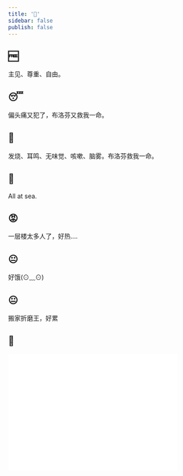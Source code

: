 ```yaml
---
title: '🏡'
sidebar: false
publish: false
---
```


<!-- 置顶 -->
## 🆓
主见、尊重、自由。

## 😴
偏头痛又犯了，布洛芬又救我一命。

## 🤒
发烧、耳鸣、无味觉、咳嗽、脑雾。布洛芬救我一命。

## 🎈
All at sea.

## 😡
一层楼太多人了，好热....

## 😐
好饿(⊙﹏⊙)

## 😐
搬家折磨王，好累

## 🏨
<iframe 
  src="//player.bilibili.com/player.html?aid=559471041&bvid=BV1Me4y127w5&cid=870396342&page=1" 
  scrolling="no"
  border="0" 
  frameborder="no" 
  framespacing="0" 
  allowfullscreen="true"
  width="380px"
  height="260px"
/>

## ~m~u~a~
<iframe 
  src="//player.bilibili.com/player.html?aid=473440998&bvid=BV1eT411N7Wy&cid=844930492&page=1" 
  scrolling="no"
  border="0" 
  frameborder="no" 
  framespacing="0" 
  allowfullscreen="true"
  width="380px"
  height="260px"
/>

<!-- 2022-10-07 -->
## 🚝
吃不惯海鲜，去青岛真是折磨~~

<!-- 2022-09-26 -->
## 🍗
汉堡王吃腻了，烧鸭饭哎嘿嘿~~~

## 😑
<!-- 2022-09-15 -->
hmm...

## 🏃
<!-- 2022-09-05 -->
有点紧脏面试<br/>

## 🍔
<!-- 2022-09-04 -->
连着吃汉堡王...<br/>
复习ing(1)

## 😪
<!-- 2022-09-02 -->
~~复习ing(1)~~<br/>

## 😑
<!-- 2022-08-31 -->
咋老是做噩梦呢？<br/>
外面突然变得好冷啊~

## 🍉
<!-- 2022-08-24 -->
大半夜睡不着看海绵宝宝；<br/>
又开始减少食量、细嚼慢咽了(⊙o⊙)… 希望能坚持下去；<br/>
投简历石沉大海😴；<br/>

<About />
